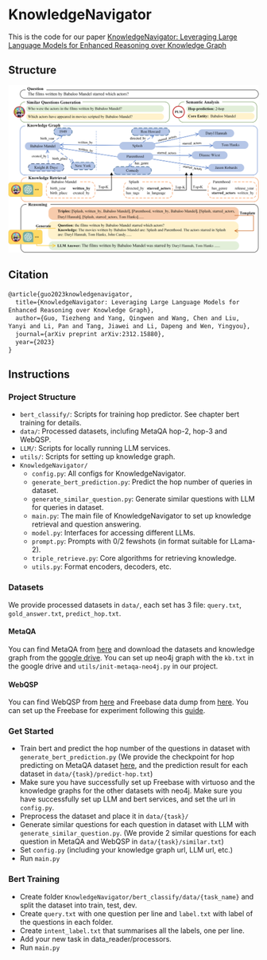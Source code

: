 # KnowledgeNavigator
This is the code for our paper [KnowledgeNavigator: Leveraging Large Language Models for Enhanced Reasoning over Knowledge Graph](https://arxiv.org/abs/2312.15880)

## Structure
![](img/structure.png)

## Citation
```
@article{guo2023knowledgenavigator,
  title={KnowledgeNavigator: Leveraging Large Language Models for Enhanced Reasoning over Knowledge Graph},
  author={Guo, Tiezheng and Yang, Qingwen and Wang, Chen and Liu, Yanyi and Li, Pan and Tang, Jiawei and Li, Dapeng and Wen, Yingyou},
  journal={arXiv preprint arXiv:2312.15880},
  year={2023}
}
```

## Instructions

### Project Structure
* `bert_classify/`: Scripts for training hop predictor. See chapter bert training for details.
* `data/`: Processed datasets, inclufing MetaQA hop-2, hop-3 and WebQSP.
* `LLM/`: Scripts for locally running LLM services.
* `utils/`: Scripts for setting up knowledge graph.
* `KnowledgeNavigator/`
    * `config.py`: All configs for KnowledgeNavigator.
    * `generate_bert_prediction.py`: Predict the hop number of queries in dataset.
    * `generate_similar_question.py`: Generate similar questions with LLM for queries in dataset.
    * `main.py`: The main file of KnowledgeNavigator to set up knowledge retrieval and  question answering.
    * `model.py`: Interfaces for accessing different LLMs.
    * `prompt.py`: Prompts with 0/2 fewshots (in format suitable for LLama-2).
    * `triple_retrieve.py`: Core algorithms for retrieving knowledge.
    * `utils.py`: Format encoders, decoders, etc.

### Datasets

We provide processed datasets in `data/`, each set has 3 file: `query.txt`, `gold_answer.txt`, `predict_hop.txt`.

#### MetaQA

You can find MetaQA from [here](https://github.com/yuyuz/MetaQA) and download the datasets and knowledge graph from the [google drive](https://drive.google.com/drive/folders/0B-36Uca2AvwhTWVFSUZqRXVtbUE?resourcekey=0-kdv6ho5KcpEXdI2aUdLn_g). You can set up neo4j graph with the `kb.txt` in the google drive and `utils/init-metaqa-neo4j.py` in our project.

#### WebQSP

You can find WebQSP from [here](https://www.microsoft.com/en-us/research/publication/the-value-of-semantic-parse-labeling-for-knowledge-base-question-answering-2/) and Freebase data dump from [here](https://developers.google.com/freebase?hl=zh-cn). You can set up the Freebase for experiment following this [guide](https://github.com/sameersingh/nlp_serde/wiki/Virtuoso-Freebase-Setup).

### Get Started
* Train bert and predict the hop number of the questions in dataset with `generate_bert_prediction.py` (We provide the checkpoint for hop predicting on MetaQA dataset [here](https://drive.google.com/drive/folders/1hWU4vL7oExkm-vNEJCW95z_XO8rXhWP6?usp=drive_link), and the prediction result for each dataset in `data/{task}/predict-hop.txt`)
* Make sure you have successfully set up Freebase with virtuoso and the knowledge graphs for the other datasets with neo4j. Make sure you have successfully set up LLM and bert services, and set the url in `config.py`.
* Preprocess the dataset and place it in `data/{task}/`
* Generate similar questions for each question in dataset with LLM with         `generate_similar_question.py`. (We provide 2 similar questions for each question in MetaQA and WebQSP in `data/{task}/similar.txt`)
* Set `config.py` (including your knowledge graph url, LLM url, etc.)
* Run `main.py`

### Bert Training
* Create folder `KnowledgeNavigator/bert_classify/data/{task_name}` and split the dataset into train, test, dev. 
* Create `query.txt` with one question per line and `label.txt` with label of the questions in each folder.
* Create `intent_label.txt` that summarises all the labels, one per line.
* Add your new task in data_reader/processors.
* Run `main.py` 

